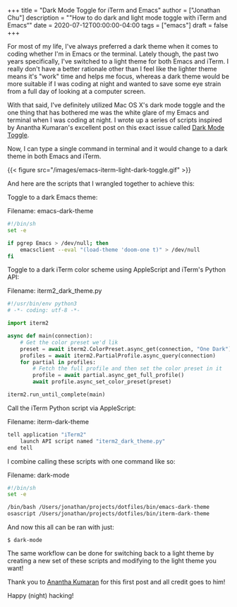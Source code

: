 +++
title = "Dark Mode Toggle for iTerm and Emacs"
author = ["Jonathan Chu"]
description = "\"How to do dark and light mode toggle with iTerm and Emacs“"
date = 2020-07-12T00:00:00-04:00
tags = ["emacs"]
draft = false
+++

For most of my life, I've always preferred a dark theme when it comes to coding whether I'm in Emacs or the terminal. Lately though, the past two years specifically, I've switched to a light theme for both Emacs and iTerm. I really don't have a better rationale other than I feel like the lighter theme means it's "work" time and helps me focus, whereas a dark theme would be more suitable if I was coding at night and wanted to save some eye strain from a full day of looking at a computer screen.

With that said, I've definitely utilized Mac OS X's dark mode toggle and the one thing that has bothered me was the white glare of my Emacs and terminal when I was coding at night.  I wrote up a series of scripts inspired by Anantha Kumaran's excellent post on this exact issue called [Dark Mode Toggle](https://ananthakumaran.in/2020/05/09/dark-mode-toggle.html).

Now, I can type a single command in terminal and it would change to a dark theme in both Emacs and iTerm.

{{< figure src="/images/emacs-iterm-light-dark-toggle.gif" >}}

And here are the scripts that I wrangled together to achieve this:

Toggle to a dark Emacs theme:

Filename: emacs-dark-theme

<a id="code-snippet--emacs-dark-theme"></a>
```bash
#!/bin/sh
set -e

if pgrep Emacs > /dev/null; then
    emacsclient --eval "(load-theme 'doom-one t)" > /dev/null
fi
```

Toggle to a dark iTerm color scheme using AppleScript and iTerm's Python API:

Filename: iterm2\_dark\_theme.py

<a id="code-snippet--iterm2-dark-theme.py"></a>
```python
#!/usr/bin/env python3
# -*- coding: utf-8 -*-

import iterm2

async def main(connection):
    # Get the color preset we'd lik
    preset = await iterm2.ColorPreset.async_get(connection, "One Dark")
    profiles = await iterm2.PartialProfile.async_query(connection)
    for partial in profiles:
        # Fetch the full profile and then set the color preset in it
        profile = await partial.async_get_full_profile()
        await profile.async_set_color_preset(preset)

iterm2.run_until_complete(main)
```

Call the iTerm Python script via AppleScript:

Filename: iterm-dark-theme

<a id="code-snippet--iterm-dark-theme"></a>
```bash
tell application "iTerm2"
    launch API script named "iterm2_dark_theme.py"
end tell
```

I combine calling these scripts with one command like so:

Filename: dark-mode

<a id="code-snippet--dark-mode"></a>
```bash
#!/bin/sh
set -e

/bin/bash /Users/jonathan/projects/dotfiles/bin/emacs-dark-theme
osascript /Users/jonathan/projects/dotfiles/bin/iterm-dark-theme
```

And now this all can be ran with just:

```shell
$ dark-mode
```

The same workflow can be done for switching back to a light theme by creating a new set of these scripts and modifying to the light theme you want!

Thank you to [Anantha Kumaran](https://ananthakumaran.in/2020/05/09/dark-mode-toggle.html) for this first post and all credit goes to him!

Happy (night) hacking!
